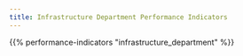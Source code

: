 ```yaml
---
title: Infrastructure Department Performance Indicators
---
```


{{% performance-indicators "infrastructure_department" %}}
